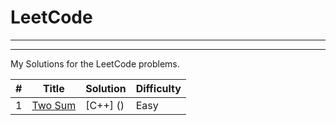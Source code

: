 
# LeetCode
  --------
  --------

My Solutions for the LeetCode problems.

| # | Title | Solution | Difficulty |
| - | ----- | -------- | ---------- |
| 1 |[Two Sum](https://leetcode.com/problems/two-sum/) | [C++] () | Easy |
